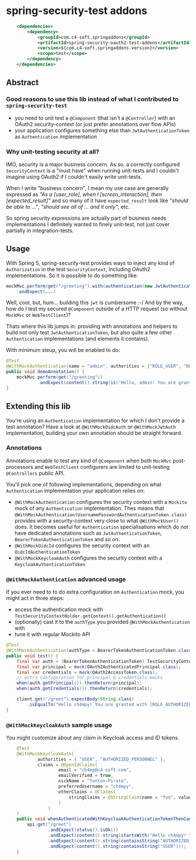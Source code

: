 # spring-security-test addons

```xml
	<dependencies>
		<dependency>
			<groupId>com.c4-soft.springaddons</groupId>
			<artifactId>spring-security-oauth2-test-addons</artifactId>
			<version>${com.c4-soft.springaddons.version}</version>
			<scope>test</scope>
		</dependency>
	</dependencies>
```

## Abstract

### Good reasons to use this lib instead of what I contributed to `spring-security-test`

- you need to unit test a `@Component` (that isn't a `@Controller`) with an OAuth2 security-context (or just prefer annotations over flow APIs)
- your application configures something else than `JwtAuthenticationToken` as `Authentication` implementation

### Why unit-testing security at all?

IMO, security is a major business concern.
As so, a correctly configured `SecurityContext` is a "must have" when running unit-tests and
I couldn't imagine using OAuth2 if I couldn't easily write unit-tests.

When I write "business concern", I mean my use case are generally expressed as
_"As a [user_role], when I [screen_interaction], then [expected_result]"_
and so many of it have `expected_result` look like _"should be able to ..."_, _"should see all of ... and it only"_, etc.

So spring security expressions are actually part of business needs implementations I definitely wanted to finely unit-test,
not just cover partially in integration-tests.

## Usage

With Spring 5, spring-security-test provides ways to inject any kind of `Authorization`
in the test `SecurityContext`, including OAuth2 implementations. So it is possible to do something like:

```java
mockMvc.perform(get("/greeting").with(authentication(new JwtAuthenticationToken(jwt, authorities)))
    .andExpect(...)
```

Well, cool, but, hum... building this `jwt` is cumbersome :-/
And by the way, how do I test my secured `@Component` outside of a HTTP request (so without `MockMvc` or `WebTestClient`)?

Thats where this lib jumps in: providing with annotations and helpers to build not only test `JwtAuthenticationToken`,
but also quite a few other `Authentication` implementations (and elements it contains).

With minimum steup, you will be enabled to do:

```java
@Test
@WithMockAuthentication(name = "admin", authorities = {"ROLE_USER", "ROLE_ADMIN"})
public void demoAnnotation() {
	mockMvc.perform(get("/greeting"))
	        .andExpect(content().string(is("Hello, admin! You are granted with [ROLE_USER, ROLE_ADMIN]")));
}
```

## Extending this lib

You're using an `Authentication` implementation for which I don't provide a test annotation?
Have a look at `@WithMockOidcAuth` or `@WithMockJwtAuth` implementation, building your own annotation should be straight forward.

### Annotations

Annotations enable to test any kind of `@Component` when both `MockMvc`
post-processors and `WebTestClient` configurers are limited to unit-testing `@Controllers` public API.

You'll pick one of following implementations, depending on what `Authentication` implementation your application relies on:

- `@WithMockAuthentication` configures the security context with a `Mockito` mock of any `Authentication` implementation. Thes means that `@WithMockAuthentication(UsernamePasswordAuthenticationToken.class)` provides with a security-context very close to what `@WithMockUser()` does. It becomes useful for `Authentication` specialisations which do not have dedicated annotations such as `JwtAuthenticationToken`, `BearerTokenAuthenticationToken` and so on.
- `@WithMockOidcId` configures the security context with an `OidcIdAuthenticationToken`
- `@WithMockKeycloakAuth` configures the security context with a `KeycloakAuthenticationToken`

### `@WithMockAuthentication` advanced usage

If you ever need to to do extra configuration on `Authentication` mock, you might act in three steps:

- access the authentication mock with `TestSecurityContextHolder.getContext().getAuthentication()`
- (optionally) cast it to the `authType` you provided `@WithMockAuthentication` with
- tune it with regular Mockito API

```java
@Test
@WithMockAuthentication(authType = BearerTokenAuthenticationToken.class, name = "ch4mpy", authorities = {"ROLE_AUTHORIZED_PERSONNEL"})
public void test() {
	final var auth = (BearerTokenAuthenticationToken) TestSecurityContextHolder.getContext().getAuthentication();
	final var principal = mock(OAuth2AuthenticatedPrincipal.class);
	final var credentials = mock(OAuth2AccessToken.class);
	// extra configuration for principal & credentials mocks
	when(auth.getPrincipal()).thenReturn(principal);
	when(auth.getCredentials()).thenReturn(credentials);

	client.get("/greet").expectBody(String.class)
		.isEqualTo("Hello ch4mpy! You are granted with [ROLE_AUTHORIZED_PERSONNEL].");
}
```

### `@WithMockKeycloakAuth` sample usage

You might customize about any claim in Keycloak access and ID tokens.

```java
	@Test
	@WithMockKeycloakAuth(
			authorities = { "USER", "AUTHORIZED_PERSONNEL" },
			claims = @OpenIdClaims(
					email = "ch4mp@c4-soft.com",
					emailVerified = true,
					nickName = "Tonton-Pirate",
					preferredUsername = "ch4mpy", 
					otherClaims = @Claims(
						stringClaims = @StringClaim(name = "foo", value = "bar")
					)
				)
	)
	public void whenAuthenticatedWithKeycloakAuthenticationTokenThenCanGreet() throws Exception {
		api.get("/greet")
				.andExpect(status().isOk())
				.andExpect(content().string(startsWith("Hello ch4mpy! You are granted with ")))
				.andExpect(content().string(containsString("AUTHORIZED_PERSONNEL")))
				.andExpect(content().string(containsString("USER")));
	}
```

